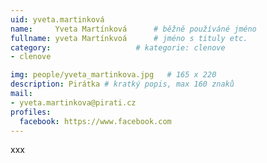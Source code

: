 ```yaml
---
uid: yveta.martinková
name:     Yveta Martínková  	# běžně používáné jméno
fullname: yveta Martínkvoá  	# jméno s tituly etc.
category:                   # kategorie: clenove
- clenove

img: people/yveta_martinkova.jpg   # 165 x 220
description: Pirátka # kratký popis, max 160 znaků
mail:
- yveta.martinkova@pirati.cz
profiles:
  facebook: https://www.facebook.com
---
```


xxx
